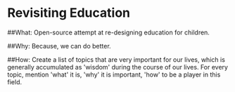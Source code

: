 # Revisiting Education

##What:
Open-source attempt at re-designing education for children.

##Why:
Because, we can do better.

##How:
Create a list of topics that are very important for our lives, which is generally accumulated as 'wisdom' during the course of our lives.
For every topic, mention 'what' it is, 'why' it is important, 'how' to be a player in this field.

